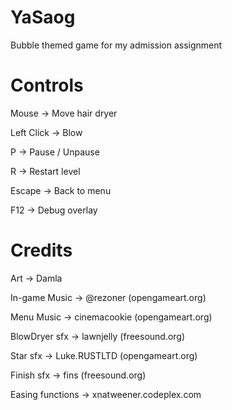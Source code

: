 YaSaog
======

Bubble themed game for my admission assignment

Controls
=======
Mouse		-> Move hair dryer

Left Click 	-> Blow

P 			-> Pause / Unpause

R 			-> Restart level

Escape		-> Back to menu


F12			-> Debug overlay

Credits
========
Art -> Damla

In-game Music -> @rezoner (opengameart.org)

Menu Music -> cinemacookie (opengameart.org)

BlowDryer sfx -> lawnjelly (freesound.org)

Star sfx -> Luke.RUSTLTD (opengameart.org)

Finish sfx -> fins (freesound.org)

Easing functions -> xnatweener.codeplex.com